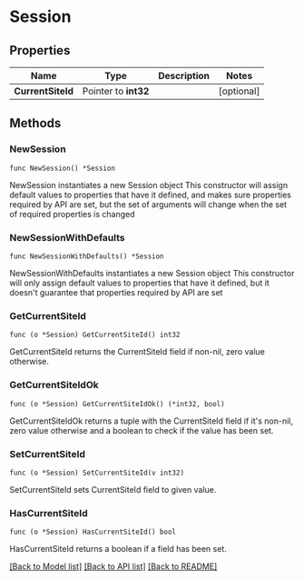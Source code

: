 # Session

## Properties

Name | Type | Description | Notes
------------ | ------------- | ------------- | -------------
**CurrentSiteId** | Pointer to **int32** |  | [optional] 

## Methods

### NewSession

`func NewSession() *Session`

NewSession instantiates a new Session object
This constructor will assign default values to properties that have it defined,
and makes sure properties required by API are set, but the set of arguments
will change when the set of required properties is changed

### NewSessionWithDefaults

`func NewSessionWithDefaults() *Session`

NewSessionWithDefaults instantiates a new Session object
This constructor will only assign default values to properties that have it defined,
but it doesn't guarantee that properties required by API are set

### GetCurrentSiteId

`func (o *Session) GetCurrentSiteId() int32`

GetCurrentSiteId returns the CurrentSiteId field if non-nil, zero value otherwise.

### GetCurrentSiteIdOk

`func (o *Session) GetCurrentSiteIdOk() (*int32, bool)`

GetCurrentSiteIdOk returns a tuple with the CurrentSiteId field if it's non-nil, zero value otherwise
and a boolean to check if the value has been set.

### SetCurrentSiteId

`func (o *Session) SetCurrentSiteId(v int32)`

SetCurrentSiteId sets CurrentSiteId field to given value.

### HasCurrentSiteId

`func (o *Session) HasCurrentSiteId() bool`

HasCurrentSiteId returns a boolean if a field has been set.


[[Back to Model list]](../README.md#documentation-for-models) [[Back to API list]](../README.md#documentation-for-api-endpoints) [[Back to README]](../README.md)


